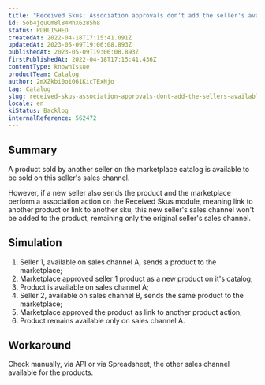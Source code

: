 ```yaml
---
title: "Received Skus: Association approvals don't add the seller's available sales channel on the product when the sku is sold by more than 1 seller"
id: 5ob4jquCm8l84MhX6285h8
status: PUBLISHED
createdAt: 2022-04-18T17:15:41.091Z
updatedAt: 2023-05-09T19:06:08.893Z
publishedAt: 2023-05-09T19:06:08.893Z
firstPublishedAt: 2022-04-18T17:15:41.436Z
contentType: knownIssue
productTeam: Catalog
author: 2mXZkbi0oi061KicTExNjo
tag: Catalog
slug: received-skus-association-approvals-dont-add-the-sellers-available-sales-channel-on-the-product-when-the-sku-is-sold-by-more-than-1-seller
locale: en
kiStatus: Backlog
internalReference: 562472
---
```


## Summary


A product sold by another seller on the marketplace catalog is available to be sold on this seller's sales channel.

However, if a new seller also sends the product and the marketplace perform a association action on the Received Skus module, meaning link to another product or link to another sku, this new seller's sales channel won't be added to the product, remaining only the original seller's sales channel.


##

## Simulation



1. Seller 1, available on sales channel A, sends a product to the marketplace;
2. Marketplace approved seller 1 product as a new product on it's catalog;
3. Product is available on sales channel A;
4. Seller 2, available on sales channel B, sends the same product to the marketplace;
5. Marketplace approved the product as link to another product action;
6. Product remains available only on sales channel A.


##

## Workaround


Check manually, via API or via Spreadsheet, the other sales channel available for the products.






